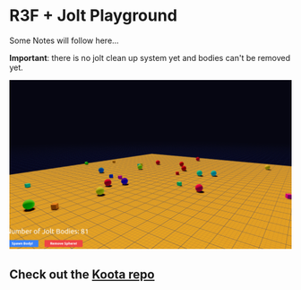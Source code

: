 # R3F + Jolt Playground

Some Notes will follow here...<br>

**Important**: there is no jolt clean up system yet and bodies can't be removed yet.

![screenshot.png](screenshot.png)

## Check out the [Koota repo](https://github.com/pmndrs/koota) ##



 


